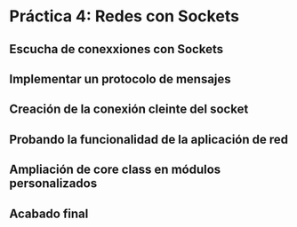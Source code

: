 # Práctica 4: Redes con Sockets

## Escucha de conexxiones con Sockets
## Implementar un protocolo de mensajes
## Creación de la conexión cleinte del socket
## Probando la funcionalidad de la aplicación de red
## Ampliación de core class en módulos personalizados
## Acabado final
